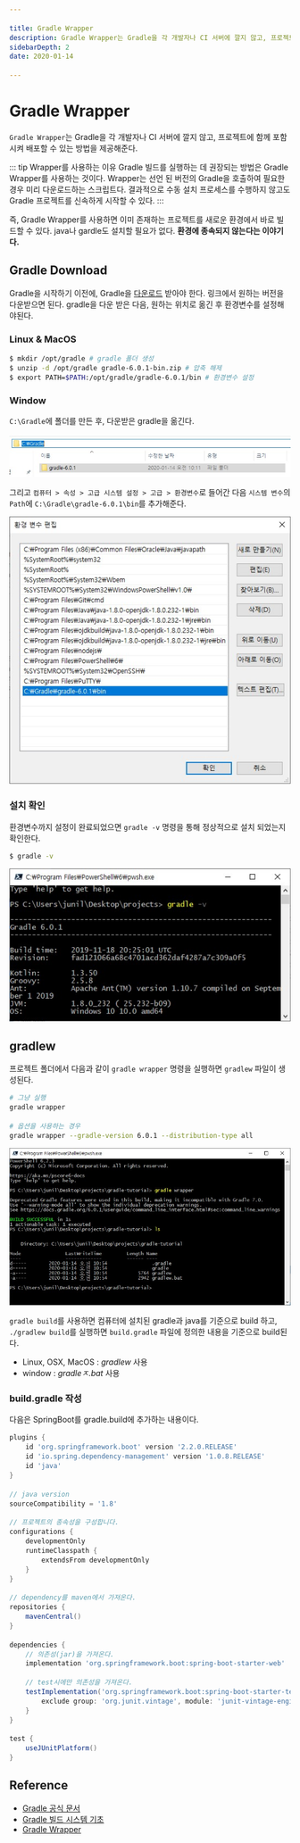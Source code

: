 ```yaml
---

title: Gradle Wrapper
description: Gradle Wrapper는 Gradle을 각 개발자나 CI 서버에 깔지 않고, 프로젝트에 함께 포함시켜 배포할 수 있는 방법을 제공해준다.
sidebarDepth: 2
date: 2020-01-14

---
```


# Gradle Wrapper

`Gradle Wrapper`는 Gradle을 각 개발자나 CI 서버에 깔지 않고, 프로젝트에 함께 포함시켜 배포할 수 있는 방법을 제공해준다.

::: tip Wrapper를 사용하는 이유
Gradle 빌드를 실행하는 데 권장되는 방법은 Gradle Wrapper를 사용하는 것이다.
Wrapper는 선언 된 버전의 Gradle을 호출하여 필요한 경우 미리 다운로드하는 스크립트다.
결과적으로 수동 설치 프로세스를 수행하지 않고도 Gradle 프로젝트를 신속하게 시작할 수 있다.
:::

즉, Gradle Wrapper를 사용하면 이미 존재하는 프로젝트를 새로운 환경에서 바로 빌드할 수 있다. java나 gardle도 설치할 필요가 없다. **환경에 종속되지 않는다는 이야기다.**

## Gradle Download

Gradle을 시작하기 이전에, Gradle을 [다운로드](https://gradle.org/releases/) 받아야 한다. 링크에서 원하는 버전을 다운받으면 된다. gradle을 다운 받은 다음, 원하는 위치로 옮긴 후 환경변수를 설정해야된다.

### Linux & MacOS

```sh {3}
$ mkdir /opt/gradle # gradle 폴더 생성
$ unzip -d /opt/gradle gradle-6.0.1-bin.zip # 압축 해제
$ export PATH=$PATH:/opt/gradle/gradle-6.0.1/bin # 환경변수 설정
```

### Window

`C:\Gradle`에 폴더를 만든 후, 다운받은 gradle을 옮긴다.

![예시1](./01.jpg)

그리고 `컴퓨터 > 속성 > 고급 시스템 설정 > 고급 > 환경변수`로 들어간 다음 `시스템 변수`의 `Path`에 `C:\Gradle\gradle-6.0.1\bin`를 추가해준다.

![예시2](./02.jpg)

### 설치 확인

환경변수까지 설정이 완료되었으면 `gradle -v` 명령을 통해 정상적으로 설치 되었는지 확인한다.

```sh
$ gradle -v
```

![예시3](./03.jpg)

## gradlew

프로젝트 폴더에서 다음과 같이 `gradle wrapper` 명령을 실행하면 `gradlew` 파일이 생성된다.

```sh
# 그냥 실행
gradle wrapper

# 옵션을 사용하는 경우
gradle wrapper --gradle-version 6.0.1 --distribution-type all
```

![예시4](./04.jpg)

`gradle build`를 사용하면 컴퓨터에 설치된 gradle과 java를 기준으로 build 하고, `./gradlew build`를 실행하면 `build.gradle` 파일에 정의한 내용을 기준으로 build된다.

- Linux, OSX, MacOS : _gradlew_ 사용
- window : _gradleㅈ.bat_ 사용 

### build.gradle 작성

다음은 SpringBoot를 gradle.build에 추가하는 내용이다.

```groovy
plugins {
    id 'org.springframework.boot' version '2.2.0.RELEASE'
    id 'io.spring.dependency-management' version '1.0.8.RELEASE'
    id 'java'
}

// java version
sourceCompatibility = '1.8'

// 프로젝트의 종속성을 구성합니다.
configurations {
    developmentOnly
    runtimeClasspath {
        extendsFrom developmentOnly
    }
}

// dependency를 maven에서 가져온다.
repositories {
    mavenCentral()
}

dependencies {
    // 의존성(jar)을 가져온다.
    implementation 'org.springframework.boot:spring-boot-starter-web'

    // test시에만 의존성을 가져온다.
    testImplementation('org.springframework.boot:spring-boot-starter-test') {
        exclude group: 'org.junit.vintage', module: 'junit-vintage-engine'
    }
}

test {
    useJUnitPlatform()
}

```

## Reference
- [Gradle 공식 문서](https://docs.gradle.org/current/userguide/gradle_wrapper.html)
- [Gradle 빌드 시스템 기초](https://effectivesquid.tistory.com/entry/Gradle-%EB%B9%8C%EB%93%9C%EC%8B%9C%EC%8A%A4%ED%85%9C-%EA%B8%B0%EC%B4%88)
- [Gradle Wrapper](https://kwonnam.pe.kr/wiki/gradle/wrapper)